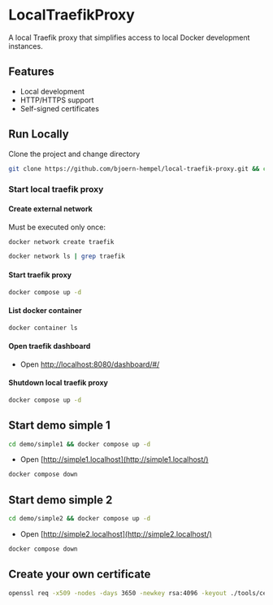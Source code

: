 # LocalTraefikProxy

A local Traefik proxy that simplifies access to local Docker development instances.

## Features

- Local development
- HTTP/HTTPS support
- Self-signed certificates

## Run Locally

Clone the project and change directory

```bash
git clone https://github.com/bjoern-hempel/local-traefik-proxy.git && cd local-traefik-proxy
```

### Start local traefik proxy

#### Create external network

Must be executed only once:

```bash
docker network create traefik
```

```bash
docker network ls | grep traefik
```

#### Start traefik proxy

```bash
docker compose up -d
```

#### List docker container

```bash
docker container ls
```

#### Open traefik dashboard

* Open [http://localhost:8080/dashboard/#/](http://localhost:8080/dashboard/#/)

#### Shutdown local traefik proxy

```bash
docker compose up -d
```

## Start demo simple 1

```bash
cd demo/simple1 && docker compose up -d
```

* Open [http://simple1.localhost](http://simple1.localhost/)

```bash
docker compose down
```

## Start demo simple 2

```bash
cd demo/simple2 && docker compose up -d
```

* Open [http://simple2.localhost](http://simple2.localhost/)

```bash
docker compose down
```

## Create your own certificate

```bash
openssl req -x509 -nodes -days 3650 -newkey rsa:4096 -keyout ./tools/certs/cert.key -out ./tools/certs/cert.crt -subj "/C=DE/ST=Saxony/L=Dresden/O=Ixnode/OU=IT/CN=localhost"
```
